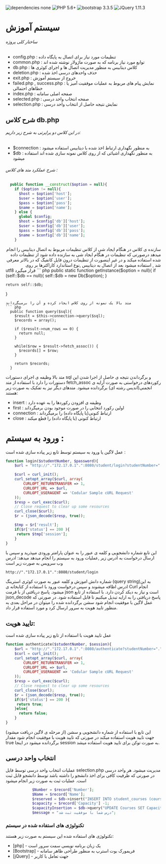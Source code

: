 ![dependencies none](https://img.shields.io/badge/Dependencies-none-brightgreen.svg)
![PHP 5.6+](https://img.shields.io/badge/PHP-5.6+-green.svg)
![bootstrap 3.3.5](https://img.shields.io/badge/bootstrap-3.3.5-green.svg)
![JQuery 1.11.3](https://img.shields.io/badge/JQuery-1.11.3-green.svg)
# سیستم آموزش

###### ساختار کلی پروژه
  - config.php : تنظیمات مورد نیاز برای اتصال به پایگاه داده
  - common.php : توابع مورد نیاز برنامه که به صورت ماژولار نوشته شده اند
  - db.php : کلاس دیتابیس به منظور مدیریت اتصال ها و اجرای کوئری ها
  - deletion.php : حذف واحدهای درسی اخذ شده 
  - exit.php : خروج از سیستم آموزش
  - failed.php , success.php : نمایش پیام های مربوط به عملیات موفقیت آمیز یا خطاهای احتمالی
  - index.php : صفحه اصلی سامانه
  - selected.php : صفحه انتخاب واحد درسی
  - selection.php : نمایش نتیجه حاصل از انتخاب واحد درسی
## شرح کلاس db.php
###### در این کلاس دو پراپرتی به شرح زیر داریم:
  - $connection : به منظور نگهداری ارتباط اخذ شده با دیتابیس استفاده میشود
  - $db : به منظور نگهداری اشیائی که از روی کلاس نمونه سازی شده اند استفاده میشود
###### شرح عملکرد متد های کلاس :
``` php
  public function __construct($option = null){
    if ($option != null){
      $host = $option['host'];
      $user = $option['user'];
      $pass = $option['pass'];
      $name = $option['name'];
    } else {
      global $config;
      $host = $config['db']['host'];
      $user = $config['db']['user'];
      $pass = $config['db']['pass'];
      $name = $config['db']['name'];
    }
```
<div dir="rtl">سازنده ی کلاس در هنگام ایجاد شی از کلاس تنظیمات مربوط به اتصال دیتابیس را انجام میدهد
درصورتی که تنظیمات در هنگام ایجاد شی به سازنده داده شود از تنظیمات داده شده استفاده میکند و در غیر اینصورت از تنظیمات درون فایل کانفیگ که در بالاتر معرفی شد , استفاده میشود
بعد از اتصال به دیتابیس ,نوع استاندارد کاراکترها بر روی</div> utf8 قرار میگیرد
```  php
  public static function getInstance($option = null){
    if (self::$db == null){
      self::$db = new Db($option);
    }

    return self::$db;
  }
```
متد بالا یک نمونه از روی کلاس ایجاد کرده و آن را برمیگرداند
``` php
  public function query($sql){
    $result = $this->connection->query($sql);
    $records = array();

    if ($result->num_rows == 0) {
      return null;
    }

    while($row = $result->fetch_assoc()) {
      $records[] = $row;
    }

    return $records;
  }
```
متد بالا وظیفه ی اجرای دستورات sql و برگرداندن نتیجه ی حاصل از اجرا شدن این دستورات را دارد
با استفاده از متد fetch_assoc رکوردهای درخواستی به صورت آرایه ی انجمنی(اندیس رشته ای) برگردانده میشود.
متدهای دیگر نیز به تفکیک به صورت زیر هستند:
- insert : وظیفه ی افزودن رکوردها را به عهده دارد
- first : اولین رکورد انتخابی را در صورت موجود بودن برمیگرداند
- connection : ارتباط کنونی(با پایگاه داده) را برمیگرداند
- close : ارتباط کنونی (با پایگاه داده) را قطع میکند
# ورود به سیستم :
عمل لاگین یا ورود به سیستم توسط تابع زیر پیاده سازی شده است :
``` php
function login($studentNumber, $password){
	$url = "http://"."172.17.0.1".":8080/student/login?studentNumber="."$studentNumber"."&password="."$password";

	$curl = curl_init();
	curl_setopt_array($curl, array(
		CURLOPT_RETURNTRANSFER => 1,
		CURLOPT_URL => $url,
		CURLOPT_USERAGENT => 'Codular Sample cURL Request'
	));
	$resp = curl_exec($curl);
	// Close request to clear up some resources
	curl_close($curl);
	$r = (json_decode($resp, true));

	$tmp = $r['result'];
	if($r['status'] == 200 ){
	 return $tmp['session'];
	}
}
```
این تابع شماره دانشجویی و کلمه ی عبور را به عنوان پارامتر ورودی میپذرید و سپس با ارسال درخواست به ادرس زیر ,عملیات ورود به سیستم را انجام میدهد
میدهد:
ادرس وب سرویس به صورت زیر است
``` url
http://"."172.17.0.1".":8080/student/login
```
شماره دانش اموزش و کلمه عبور به صورت کوئری استرینگ (query string)به این ادرس اظافه میشوند و سپس درخواست ورود با استفاده از کتابخانه ی Curl انجام میشود.
پاسخ دریافتی از با فرمت json است و نیاز به دیکد کردن دارد.
با استفاده از تابع json_decode پاسخ دریافتی را به ارایه تبدیل میکنیم تا قابل استفاده شود.
در صورتی که عمل لاگین با موفقیت انجام شود سشن برگردانده شده را میتوان در مراحل بعدی به منظور تایید هویت به سرور ارسال کرد و مورد استفاده قرار داد.
## تایید هویت:
عمل تایید هویت با استفاده از تابع زیر پیاده سازی شده است
``` php
function authenticate($studentNumber, $session){
  	$url = "http://"."172.17.0.1".":8080/authenticate?studentNumber="."$studentNumber"."&session="."$session";
  	$curl = curl_init();
	curl_setopt_array($curl, array(
		CURLOPT_RETURNTRANSFER => 1,
		CURLOPT_URL => $url,
		CURLOPT_USERAGENT => 'Codular Sample cURL Request'
	));
	$resp = curl_exec($curl);
	// Close request to clear up some resources
	curl_close($curl);
	$r = (json_decode($resp, true));
	if($r['status'] == 200 ){
	 return true;
	}else{
	  return false;
	}
}
```
این تابع با استفاده از شماره دانشجویی و سشن (از مرحله ی لاگین دریافت میشود) جهت تایید هویت استفاده میکند در صورتی که تایید هویت با موفقیت انجام شود مقدار true برگردانده میشود
در اینجا session به صورت توکن برای تایید هویت استفاده میشد. 
## انتخاب واحد درسی
عملیات انتخاب واحد درسی توسط فایل selection.php مدیریت میشود.
هر واحد درسی در صورتی که ظرفیت کافی برای اخذ دانشجو را داشته باشد توسط دانشجو قابل ثبت است.
عملیات ثبت به صورت زیر انجام میشود
``` php
            $Number = $record['Number'];
            $Name = $record['Name'];
            $reserved = $db->insert("INSERT INTO student_courses (courseId,studentNumber,Name,Number) values ('$CourseId','$studentNumber','$Name','$Number')");
            $capacity = $record['Capacity'] -1;
            $capacityInsertion = $db->query("UPDATE Courses SET Capacity='$capacity' WHERE Number='$Number'");
            $message = "درس شما با موفقیت ثبت شد";
```

### تکنولوژی های استفاده شده در سیستم
تکنولوژی های استفاده شده این سیستم به صورت زیر هستند:

* [php] - یک زبان برنامه نویسی سمت سرور است
* [Bootstrap] - فریمورک بوت استرپ به منظور طراحی ظاهر سامانه
* [jQuery] - جهت تعامل با کاربر
